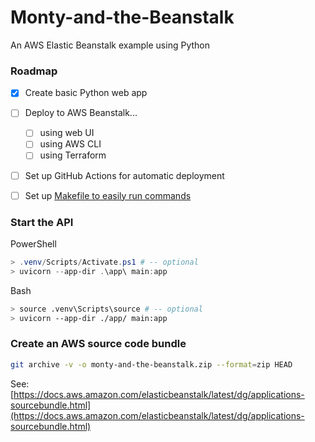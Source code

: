 # Monty-and-the-Beanstalk
An AWS Elastic Beanstalk example using Python


### Roadmap

- [x] Create basic Python web app
- [ ] Deploy to AWS Beanstalk...
  - [ ] using web UI
  - [ ] using AWS CLI
  - [ ] using Terraform
- [ ] Set up GitHub Actions for automatic deployment
- [ ] Set up [Makefile to easily run commands](https://earthly.dev/blog/python-makefile/)


### Start the API

PowerShell
```powershell
> .venv/Scripts/Activate.ps1 # -- optional
> uvicorn --app-dir .\app\ main:app
```

Bash
```bash
> source .venv\Scripts\source # -- optional
> uvicorn --app-dir ./app/ main:app
```

### Create an AWS source code bundle

```bash
git archive -v -o monty-and-the-beanstalk.zip --format=zip HEAD
```

See: [https://docs.aws.amazon.com/elasticbeanstalk/latest/dg/applications-sourcebundle.html](https://docs.aws.amazon.com/elasticbeanstalk/latest/dg/applications-sourcebundle.html)

